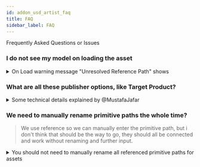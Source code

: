 ```yaml
---
id: addon_usd_artist_faq
title: FAQ
sidebar_label: FAQ
---
```


Frequently Asked Questions or Issues

### I do not see my model on loading the asset 

<details><summary>On Load warning message "Unresolved Reference Path" shows</summary>

![](assets/usd/artist_faq/unresolved-reference-path.png)

Since you're publishing into the asset structure make sure your data is inside the expected default primitive path for that asset, where the default primitive is always `{folder[name]}` so your data should be inside `/{folder[name]}/...` so that the data resides inside the default primitive path.

This is wrong: :warning: 

```
/geo/marble
/materials/material1
```

This is correct: :trophy: 

```
/hero
    /geo/marble
    /materials/material1
```


You are lacking the default primitive it expects.
</details>

### What are all these publisher options, like Target Product?


<details><summary>Some technical details explained by @MustafaJafar </summary>

**<font size="6">USD Publish Settings explained</font>**

**<font size="5">Initialize as asset vs shot</font>**

As explained in [Getting Started](addon_usd_artist_get_started)
- `Asset` Layer supports:
  - Load/unload the asset
  - Have different layers to hold data from different departments
  - Allow each layer to have switchable variants
- `Shot` Layer only combines different layers from different departments.

Here's an example of the generated asset and shot structure
by AYON USD publish plugins.
- USD Asset Structure
  ```
  # USD Asset
  {target-product}.usda
    └── Xform {folder[name]}
          ├── inherits __class__/{folder[name]}
          └── payload ./payload.usda  # Relative path

  payload.usda
    └── mata data
          └── sublayers
                └── {target-product_department-name}.usda:ARGS:{layer-id}, {order}
  ```
- USD Shot Structure
  ```
  # USD Shot
  {target-product}.usda
    └── mata data
          └── sublayers
                └── {target-product_department-name}.usda:ARGS:{layer-id}, {order}
  ```

**<font size="5">Available Department Layers</font>**

Please, be aware that we currently do not provide validators to confirm if the content you intend to publish matches your selected layer. As it stands, layers function as labels with a predetermined order. For example, the model layer will consistently be evaluated before the material layer.


<div class="row">
<div class="col">

**Layers order:**
- **Asset layers**
  - model: 100
  - assembly: 150
  - groom: 175
  - look: 200
  - rig: 300
- **Shot layers**
  - layout: 200
  - animation: 300
  - simulation: 400
  - fx: 500
  - lighting: 600
  
</div>
<div class="col">

![](assets/usd/artist_faq/available_layers.png)

</div>
</div>


**<font size="5">USD Different publish options</font>**

![](assets/usd/artist_faq/what_are_publish_options.png)

Let's focus on 4 interesting settings + 1 computed value by the publisher.
1. `target-product` which is a user editable text.
2. `target-product_department-name` which is a selection from a drop down list.
3. `variant-set-name` which is by default is set to `{layer}` which evaluates to the selected item in the drop down list in Num2
4. `variant-name` which is by default is set to `{variant}` as the arrow in the screenshot points.
5. `product-name` which what we have by default from the publisher for any publish instance.

**<font size="4">Publish a separate layer</font>**

By disabling `Enable` toggle.
USD publish plugins will skip the USD contribution and publish a single layer.
and, it doesn't affect the version in the latest published `target-product` or `target-product_department-name`. 

![](assets/usd/artist_faq/separate_layer.png)

Resultant Products:
- Product: `product-name`
  ```
  {product-name}.usd
  # It can be any usd hierarchy.
  ```
**<font size="4">Publishing Asset contribution with Variant</font>**

![](assets/usd/artist_faq/publish_layer_in_usd_product_with_variant.png)

:::tip
When choosing shot instead of asset, the resultant Product: `target-product`
will follow the same shot structure mentioned earlier.
:::

Resultant Products:
- Product: `target-product` (2 layers)
  ```
  # USD Asset
  {target-product}.usda
    └── Xform {folder[name]}
          ├── inherits __class__/{folder[name]}
          └── payload ./payload.usda  # Relative path

  payload.usda
    └── mata data
          └── sublayers
                └── {target-product_department-name}.usda:ARGS:{layer-id}, {order}
  ```
- Product: `target-product_department-name`
  ```
  # USD Asset Layer
  {target-product_department-name}.usda
    └── Xform {folder[name]}
          ├── Variant Sets -> ["{variant-set-name}"]
          └── Variant Set "{variant-set-name}"
                └── Variant {variant-name}
                      ├── reference -> {product-name}
                      └── custom data
                            ├── ayon_order
                            └── ayon_uri -> AYON URI for the published AYON USD product variant
  ```
- Product: `{product-name}`
  ```
  # USD product
  {product-name}.usd
  # It can be any hierarchy.
  ```

**<font size="4">Publishing Asset contribution with no Variant</font>**

![](assets/usd/artist_faq/publish_layer_in_usd_product.png)

:::tip
When choosing shot instead of asset, the resultant Product: `target-product`
will follow the same shot structure mentioned earlier.
:::

Resultant Products:
- Product: `target-product` (2 layers)
  ```
  # USD Asset
  {target-product}.usda
    └── Xform {folder[name]}
          ├── inherits __class__/{folder[name]}
          └── payload ./payload.usda  # Relative path

  payload.usda
    └── mata data
          └── sublayers
                └── {target-product_department-name}.usda:ARGS:{layer-id}, {order}
  ```
- Product: `target-product_department-name`
  ```
  # USD Asset Layer
  {target-product_department-name}.usda
    └── mata data
          └── sublayers
                └── {product-name}.usda:ARGS:{layer-id}
  ```
- Product: `{product-name}`
  ```
  # USD product
  {product-name}.usd
  # It can be any hierarchy.
  ```

</details>

### We need to manually rename primitive paths the whole time?

> We use reference so we can manually enter the primitive path, but i don't think that should be the way to go, they should all be connected and work without renaming and further input.

<details><summary>You should not need to manually rename all referenced primitive paths for assets</summary>

Using the AYON USD Contribution Workflow manual 're-assigning' all the time for assets should be redundant for the majority of the workflow. (Preferably this should never be needed, but some sections like animation from shot layers may still fall outside of that scope.)

1. Use the [AYON USD Contribution workflow](addon_usd_artist_contribution_workflow) where the asset build is built automatically from single product contributions into the root primitive.
2. Load the `usdAsset` - avoid using the individual layers. You should not need to load those individually since they are all in the main asset. 

Now, in a shot based workflow you just load the asset and since e.g. Maya animation caches are not already overlaid over a USD asset structure that is one of the moments where you *will* need to define the path you're overlaying to.

That's usually like:

1. Reference the `usdAsset` into your shot's structure, e.g.
```
/asset/hero
```
Which may result in e.g. an asset with model and look:
```
/asset/
    hero/    <- the `usdAsset` reference is here
        geo/..
        mtl/..
```
_(The "hero" is the prim where you have the reference to the `usdAsset`)_

You need to make sure that anything you want to layer on top of your asset comes in with the same hierarchy, so an animation cache preferably also has the structure:
```
hero/
    geo/..
```
With the animated geometry only.

That you can then also reference on top of `/asset/hero` in the shot structure which makes your referenced asset (that already has materials) move because just the geometries are being overridden.

**<font size="4">Keep in mind the layer strength - referencing lower in the hierarchy means a stronger opinion!</font>**

It's usually important to reference on the same root prim of the asset, because as soon as you e.g. reference over `asset/hero/geo` instead your reference is lower in hierarchy than any reference on a higher prim like `asset/hero` and hence will ALWAYS be the stronger opinion.
</details>
